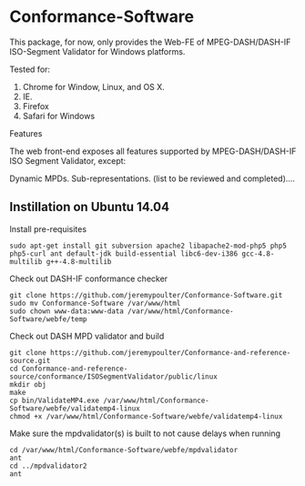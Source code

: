 Conformance-Software
====================

This package, for now, only provides the Web-FE of MPEG-DASH/DASH-IF ISO-Segment Validator for Windows platforms.

Tested for:

1) Chrome for Window, Linux, and OS X.
2) IE.
3) Firefox
4) Safari for Windows



Features

The web front-end exposes all features supported by MPEG-DASH/DASH-IF ISO Segment Validator, except:

Dynamic MPDs.
Sub-representations.
(list to be reviewed and completed)....

## Instillation on Ubuntu 14.04 ##

Install pre-requisites

    sudo apt-get install git subversion apache2 libapache2-mod-php5 php5 php5-curl ant default-jdk build-essential libc6-dev-i386 gcc-4.8-multilib g++-4.8-multilib

Check out DASH-IF conformance checker

    git clone https://github.com/jeremypoulter/Conformance-Software.git
    sudo mv Conformance-Software /var/www/html
    sudo chown www-data:www-data /var/www/html/Conformance-Software/webfe/temp

Check out DASH MPD validator and build

    git clone https://github.com/jeremypoulter/Conformance-and-reference-source.git
    cd Conformance-and-reference-source/conformance/ISOSegmentValidator/public/linux
    mkdir obj
    make
    cp bin/ValidateMP4.exe /var/www/html/Conformance-Software/webfe/validatemp4-linux
    chmod +x /var/www/html/Conformance-Software/webfe/validatemp4-linux

Make sure the mpdvalidator(s) is built to not cause delays when running

    cd /var/www/html/Conformance-Software/webfe/mpdvalidator
    ant
    cd ../mpdvalidator2
    ant



